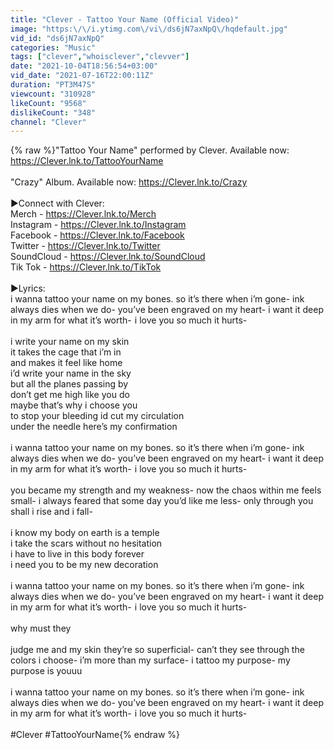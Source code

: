 ```yaml
---
title: "Clever - Tattoo Your Name (Official Video)"
image: "https:\/\/i.ytimg.com\/vi\/ds6jN7axNpQ\/hqdefault.jpg"
vid_id: "ds6jN7axNpQ"
categories: "Music"
tags: ["clever","whoisclever","clevver"]
date: "2021-10-04T18:56:54+03:00"
vid_date: "2021-07-16T22:00:11Z"
duration: "PT3M47S"
viewcount: "310928"
likeCount: "9568"
dislikeCount: "348"
channel: "Clever"
---
```

{% raw %}&quot;Tattoo Your Name&quot; performed by Clever. Available now: <a rel="nofollow" target="blank" href="https://Clever.lnk.to/TattooYourName">https://Clever.lnk.to/TattooYourName</a><br /><br />&quot;Crazy&quot; Album. Available now: <a rel="nofollow" target="blank" href="https://Clever.lnk.to/Crazy​​">https://Clever.lnk.to/Crazy​​</a><br /><br />►Connect with Clever:<br />Merch - <a rel="nofollow" target="blank" href="https://Clever.lnk.to/Merch​​​">https://Clever.lnk.to/Merch​​​</a> <br />Instagram - <a rel="nofollow" target="blank" href="https://Clever.lnk.to/Instagram​​​">https://Clever.lnk.to/Instagram​​​</a><br />Facebook - <a rel="nofollow" target="blank" href="https://Clever.lnk.to/Facebook​​​">https://Clever.lnk.to/Facebook​​​</a> <br />Twitter - <a rel="nofollow" target="blank" href="https://Clever.lnk.to/Twitter​​​">https://Clever.lnk.to/Twitter​​​</a>  <br />SoundCloud - <a rel="nofollow" target="blank" href="https://Clever.lnk.to/SoundCloud​​​">https://Clever.lnk.to/SoundCloud​​​</a> <br />Tik Tok - <a rel="nofollow" target="blank" href="https://Clever.lnk.to/TikTok​​​">https://Clever.lnk.to/TikTok​​​</a> <br /><br />►Lyrics:<br />i wanna tattoo your name on my bones. so it’s there when i’m gone- ink always dies when we do- you’ve been engraved on my heart- i want it deep in my arm for what it’s worth-  i love you so much it hurts-  <br /> <br />i write your name on my skin <br />it takes the cage that i’m in <br />and makes it feel like home <br />i’d write your name in the sky <br />but all the planes passing by <br />don’t get me high like you do <br />maybe that’s why i choose you <br />to stop your bleeding id cut my circulation <br />under the needle here’s my confirmation <br /> <br />i wanna tattoo your name on my bones. so it’s there when i’m gone- ink always dies when we do- you’ve been engraved on my heart- i want it deep in my arm for what it’s worth-  i love you so much it hurts-  <br /> <br />you became my strength and my weakness- now the chaos within me feels small- i always feared that some day you’d like me less- only through you shall i rise and i fall-  <br /> <br />i know my body on earth is a temple <br />i take the scars without no hesitation  <br />i have to live in this body forever  <br />i need you to be my new decoration  <br /> <br />i wanna tattoo your name on my bones. so it’s there when i’m gone- ink always dies when we do- you’ve been engraved on my heart- i want it deep in my arm for what it’s worth-  i love you so much it hurts-  <br /> <br />why must they <br /> <br />judge me and my skin  they’re so superficial- can’t they see through the colors i choose- i’m more than my surface- i tattoo my purpose- my purpose is youuu <br /> <br />i wanna tattoo your name on my bones. so it’s there when i’m gone- ink always dies when we do- you’ve been engraved on my heart- i want it deep in my arm for what it’s worth-  i love you so much it hurts-  <br /><br />#Clever #TattooYourName{% endraw %}
